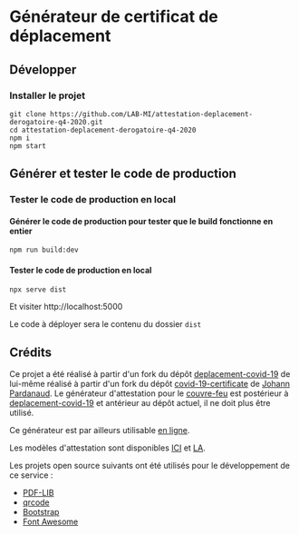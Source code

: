 # Générateur de certificat de déplacement

## Développer

### Installer le projet

```console
git clone https://github.com/LAB-MI/attestation-deplacement-derogatoire-q4-2020.git
cd attestation-deplacement-derogatoire-q4-2020
npm i
npm start
```

## Générer et tester le code de production

### Tester le code de production en local

#### Générer le code de production pour tester que le build fonctionne en entier

```console
npm run build:dev
```

#### Tester le code de production en local

```console
npx serve dist
```

Et visiter http://localhost:5000

Le code à déployer sera le contenu du dossier `dist`

## Crédits

Ce projet a été réalisé à partir d'un fork du dépôt [deplacement-covid-19](https://github.com/nesk/deplacement-covid-19) de lui-même réalisé à partir d'un fork du dépôt [covid-19-certificate](https://github.com/nesk/covid-19-certificate) de [Johann Pardanaud](https://github.com/nesk). Le générateur d'attestation pour le [couvre-feu](https://github.com/LAB-MI/attestation-couvre-feu-covid-19) est postérieur à [deplacement-covid-19](https://github.com/nesk/deplacement-covid-19) et antérieur au dépôt actuel, il ne doit plus être utilisé.

Ce générateur est par ailleurs utilisable [en ligne](https://media.interieur.gouv.fr/deplacement-covid-19).

Les modèles d'attestation sont disponibles [ICI](https://www.gouvernement.fr/info-coronavirus/ressources-a-partager) et [LA](https://www.interieur.gouv.fr/Actualites/L-actu-du-Ministere/Attestations-de-deplacement).

Les projets open source suivants ont été utilisés pour le développement de ce
service :

- [PDF-LIB](https://pdf-lib.js.org/)
- [qrcode](https://github.com/soldair/node-qrcode)
- [Bootstrap](https://getbootstrap.com/)
- [Font Awesome](https://fontawesome.com/license)
